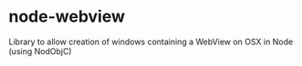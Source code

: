 # node-webview
Library to allow creation of windows containing a WebView on OSX in Node (using NodObjC)
